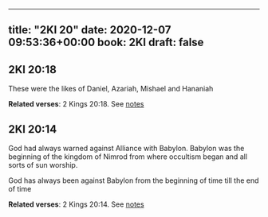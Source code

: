 
---
title: "2KI 20"
date: 2020-12-07 09:53:36+00:00
book: 2KI
draft: false
---

## 2KI 20:18

These were the likes of Daniel, Azariah, Mishael and Hananiah

**Related verses**: 2 Kings 20:18. See [notes](https://my.bible.com/notes/3579241336392114189)


## 2KI 20:14

God had always warned against Alliance with Babylon. Babylon was the beginning of the kingdom of Nimrod from where occultism began and all sorts of sun worship.

God has always been against Babylon from the beginning of time till the end of time

**Related verses**: 2 Kings 20:14. See [notes](https://my.bible.com/notes/3579240315456577538)

